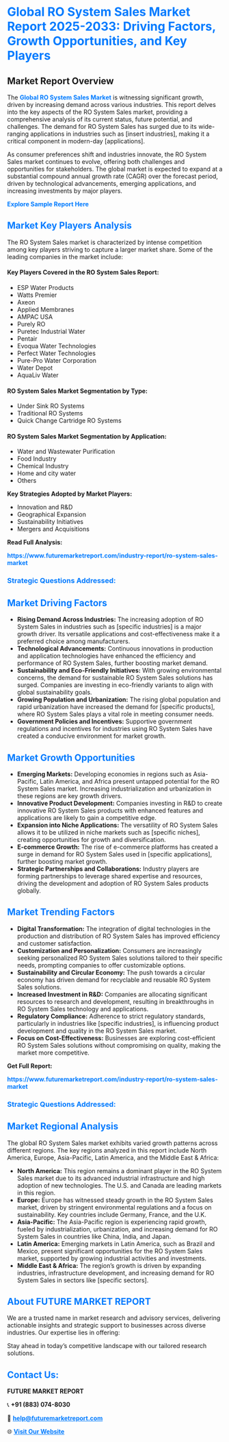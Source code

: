 <h1 style="color: #007BFF;">Global RO System Sales Market Report 2025-2033: Driving Factors, Growth Opportunities, and Key Players</h1>

<section id="overview">
<h2>Market Report Overview</h2>
<p>The <a href="https://www.futuremarketreport.com/industry-report/ro-system-sales-market" style="color: #007BFF; text-decoration: none;"><strong>Global RO System Sales Market</strong></a> is witnessing significant growth, driven by increasing demand across various industries. This report delves into the key aspects of the RO System Sales market, providing a comprehensive analysis of its current status, future potential, and challenges. The demand for RO System Sales has surged due to its wide-ranging applications in industries such as [insert industries], making it a critical component in modern-day [applications].</p>
<p>As consumer preferences shift and industries innovate, the RO System Sales market continues to evolve, offering both challenges and opportunities for stakeholders. The global market is expected to expand at a substantial compound annual growth rate (CAGR) over the forecast period, driven by technological advancements, emerging applications, and increasing investments by major players.</p>
</section>

<section id="overview">
<p><a href="https://www.futuremarketreport.com/request-sample/reportId=109489" style="color: #007BFF; text-decoration: none;"><strong>Explore Sample Report Here</strong></a></p>
</section>

<section id="key-players">
<h2 style="color: #007BFF;">Market Key Players Analysis</h2>
<p>The RO System Sales market is characterized by intense competition among key players striving to capture a larger market share. Some of the leading companies in the market include:</p>
<h4>Key Players Covered in the RO System Sales Report:</h4>
<ul><li>ESP Water Products</li><li>Watts Premier</li><li>Axeon</li><li>Applied Membranes</li><li>AMPAC USA</li><li>Purely RO</li><li>Puretec Industrial Water</li><li>Pentair</li><li>Evoqua Water Technologies</li><li>Perfect Water Technologies</li><li>Pure-Pro Water Corporation</li><li>Water Depot</li><li>AquaLiv Water</li></ul>
<h4>RO System Sales Market Segmentation by Type:</h4>
<ul><li>Under Sink RO Systems</li><li>Traditional RO Systems</li><li>Quick Change Cartridge RO Systems</li></ul>

<h4>RO System Sales Market Segmentation by Application:</h4>
<ul><li>Water and Wastewater Purification</li><li>Food Industry</li><li>Chemical Industry</li><li>Home and city water</li><li>Others</li></ul>
<p><strong>Key Strategies Adopted by Market Players:</strong></p>
<ul>
<li>Innovation and R&D</li>
<li>Geographical Expansion</li>
<li>Sustainability Initiatives</li>
<li>Mergers and Acquisitions</li>
</ul>
</section>

<section>
<p><strong>Read Full Analysis: </strong></p><a href="https://www.futuremarketreport.com/industry-report/ro-system-sales-market" style="color: #007BFF; text-decoration: none;"><strong>https://www.futuremarketreport.com/industry-report/ro-system-sales-market</strong></a>
<h3 style="color: #007BFF;">Strategic Questions Addressed:</h3>
</section>

<section id="driving-factors">
<h2 style="color: #007BFF;">Market Driving Factors</h2>
<ul>
<li><strong>Rising Demand Across Industries:</strong> The increasing adoption of RO System Sales in industries such as [specific industries] is a major growth driver. Its versatile applications and cost-effectiveness make it a preferred choice among manufacturers.</li>
<li><strong>Technological Advancements:</strong> Continuous innovations in production and application technologies have enhanced the efficiency and performance of RO System Sales, further boosting market demand.</li>
<li><strong>Sustainability and Eco-Friendly Initiatives:</strong> With growing environmental concerns, the demand for sustainable RO System Sales solutions has surged. Companies are investing in eco-friendly variants to align with global sustainability goals.</li>
<li><strong>Growing Population and Urbanization:</strong> The rising global population and rapid urbanization have increased the demand for [specific products], where RO System Sales plays a vital role in meeting consumer needs.</li>
<li><strong>Government Policies and Incentives:</strong> Supportive government regulations and incentives for industries using RO System Sales have created a conducive environment for market growth.</li>
</ul>
</section>

<section id="growth-opportunities">
<h2 style="color: #007BFF;">Market Growth Opportunities</h2>
<ul>
<li><strong>Emerging Markets:</strong> Developing economies in regions such as Asia-Pacific, Latin America, and Africa present untapped potential for the RO System Sales market. Increasing industrialization and urbanization in these regions are key growth drivers.</li>
<li><strong>Innovative Product Development:</strong> Companies investing in R&D to create innovative RO System Sales products with enhanced features and applications are likely to gain a competitive edge.</li>
<li><strong>Expansion into Niche Applications:</strong> The versatility of RO System Sales allows it to be utilized in niche markets such as [specific niches], creating opportunities for growth and diversification.</li>
<li><strong>E-commerce Growth:</strong> The rise of e-commerce platforms has created a surge in demand for RO System Sales used in [specific applications], further boosting market growth.</li>
<li><strong>Strategic Partnerships and Collaborations:</strong> Industry players are forming partnerships to leverage shared expertise and resources, driving the development and adoption of RO System Sales products globally.</li>
</ul>
</section>

<section id="trending-factors">
<h2 style="color: #007BFF;">Market Trending Factors</h2>
<ul>
<li><strong>Digital Transformation:</strong> The integration of digital technologies in the production and distribution of RO System Sales has improved efficiency and customer satisfaction.</li>
<li><strong>Customization and Personalization:</strong> Consumers are increasingly seeking personalized RO System Sales solutions tailored to their specific needs, prompting companies to offer customizable options.</li>
<li><strong>Sustainability and Circular Economy:</strong> The push towards a circular economy has driven demand for recyclable and reusable RO System Sales solutions.</li>
<li><strong>Increased Investment in R&D:</strong> Companies are allocating significant resources to research and development, resulting in breakthroughs in RO System Sales technology and applications.</li>
<li><strong>Regulatory Compliance:</strong> Adherence to strict regulatory standards, particularly in industries like [specific industries], is influencing product development and quality in the RO System Sales market.</li>
<li><strong>Focus on Cost-Effectiveness:</strong> Businesses are exploring cost-efficient RO System Sales solutions without compromising on quality, making the market more competitive.</li>
</ul>
</section>

<section>
<p><strong>Get Full Report: </strong></p><a href="https://www.futuremarketreport.com/industry-report/ro-system-sales-market" style="color: #007BFF; text-decoration: none;"><strong>https://www.futuremarketreport.com/industry-report/ro-system-sales-market</strong></a>
<h3 style="color: #007BFF;">Strategic Questions Addressed:</h3>
</section>


<section id="regional-analysis">
<h2 style="color: #007BFF;">Market Regional Analysis</h2>
<p>The global RO System Sales market exhibits varied growth patterns across different regions. The key regions analyzed in this report include North America, Europe, Asia-Pacific, Latin America, and the Middle East & Africa:</p>
<ul>
<li><strong>North America:</strong> This region remains a dominant player in the RO System Sales market due to its advanced industrial infrastructure and high adoption of new technologies. The U.S. and Canada are leading markets in this region.</li>
<li><strong>Europe:</strong> Europe has witnessed steady growth in the RO System Sales market, driven by stringent environmental regulations and a focus on sustainability. Key countries include Germany, France, and the U.K.</li>
<li><strong>Asia-Pacific:</strong> The Asia-Pacific region is experiencing rapid growth, fueled by industrialization, urbanization, and increasing demand for RO System Sales in countries like China, India, and Japan.</li>
<li><strong>Latin America:</strong> Emerging markets in Latin America, such as Brazil and Mexico, present significant opportunities for the RO System Sales market, supported by growing industrial activities and investments.</li>
<li><strong>Middle East & Africa:</strong> The region’s growth is driven by expanding industries, infrastructure development, and increasing demand for RO System Sales in sectors like [specific sectors].</li>
</ul>
</section>

<footer>
<h2 style="color: #007BFF;">About FUTURE MARKET REPORT</h2>
<p>We are a trusted name in market research and advisory services, delivering actionable insights and strategic support to businesses across diverse industries. Our expertise lies in offering:</p>

<p>Stay ahead in today’s competitive landscape with our tailored research solutions.</p>

<h2 style="color: #007BFF;">Contact Us:</h2>
<p><strong>FUTURE MARKET REPORT</strong></p>
<p>📞 <strong>+91 (883) 074-8030</strong></p>
<p>📧 <strong><a href="mailto:help@futuremarketreport.com" style="color: #007BFF;">help@futuremarketreport.com</a></strong></p>
<p>🌐 <strong><a href="https://www.futuremarketreport.com/" style="color: #007BFF;">Visit Our Website</a></strong></p>
</footer>